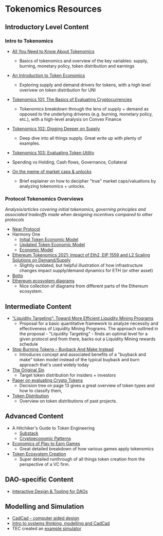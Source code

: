 # Tokenomics Resources

## Introductory Level Content

### Intro to Tokenomics
- [All You Need to Know About Tokenomics](https://medium.com/coinmonks/all-you-need-to-know-about-tokenomics-39642fe11d02)
  - Basics of tokenomics and overview of the key variables: supply, burning, monetary policy, token distribution and earnings

- [An Introduction to Token Economics](https://alexbeckett.medium.com/an-introduction-to-token-economics-tokenomics-c6eb9211778f)
  - Exploring supply and demand drivers for tokens, with a high level overivew on token distribution for UNI 

- [Tokenomics 101: The Basics of Evaluating Cryptocurrencies](https://every.to/almanack/tokenomics-101)
  - Tokenomics breakdown through the lens of supply + demand as opposed to the underlying driveres (e.g. burning, monetary policy, etc.), with a high-level analysis on Convex Finance

- [Tokenomics 102: Digging Deeper on Supply](https://cryptonat.substack.com/p/tokenomics-102-supply)
  - Deep dive into all things supply. Great write up with plenty of examples.

- [Tokenomics 103: Evaluating Token Utility](https://cryptonat.substack.com/p/tokenomics-103-utility)
 - Spending vs Holding, Cash flows, Governance, Collateral

- [On the meme of market caps & unlocks](https://cobie.substack.com/p/on-the-meme-of-market-caps-and-unlocks?s=r)
  - Brief explainer on how to decipher "true" market caps/valuations by analyzing tokenomics + unlocks.

### Protocol Tokenomics Overviews
_Analysis/articles covering initial tokenomics, governing principles and associated tradeoffs made when designing incentives compared to other protocols_

- [Near Protocol](https://near.org/blog/near-protocol-economics/)
- Harmony One
  - [Initial Token Economic Model](https://blog.harmony.one/harmony-token-economic-model/)
  - [Updated Token Economic Model](https://blog.harmony.one/harmonys-new-tokenomics/)
  - [Economic Model](https://docs.google.com/spreadsheets/d/1bcABBb47X8jOAQC-Dno9A9HFtLf8vlRp70P9xVqjhG4/edit#gid=1322834538)
- [Ethereum Tokenomics 2021: Impact of Eth2, EIP 1559 and L2 Scaling Solutions on Demand/Supply](https://hackernoon.com/ethereum-tokenomics-2021-impact-of-eth2-eip-1559-and-l2-scaling-solutions-on-demandsupply-gx5034tw)
  - Slightly outdated, but helpful illustration of how infrastructure changes impact supply/demand dynamics for ETH (or other asset)
- [Botto](https://docs.botto.com/details/token-distribution)
- [Ethereum ecosystem diagrams](https://github.com/dgeorgiev06/awesome-ethereum-diagrams)
  - Nice collection of diagrams from different parts of the Ethereum ecosystem.  

## Intermediate Content
- [“Liquidity Targeting”: Toward More Efficient Liquidity Mining Programs](https://www.mechanism.capital/liquidity-targeting/)
  - Proposal for a basic quantitative framework to analyze necessity and effectiveness of Liquidity Mining Programs. The approach outlined in the proposal - "Liquidity Targeting" - finds an optimal level for a given protocol and from there, backs out a Liquidity Mining rewards schedule
- [Stop Burning Tokens – Buyback And Make Instead](https://www.placeholder.vc/blog/2020/9/17/stop-burning-tokens-buyback-and-make-instead)
  - Introduces concept and associated benefits of a "buyback and make" token model instead of the typical buyback and burn approach that's used widely today 
- [The Original Sin](https://www.placeholder.vc/blog/2021/4/1/the-original-sin)
  - Target token distribution for insiders + investors
- [Paper on evaluating Crypto Tokens](https://cdn.discordapp.com/attachments/952151887212335104/953560909547180042/To_Token_or_not_to_Token__Tools_for_Understanding_Blockchain_Toke.pdf)
  -  Decision tree on page 13 gives a great overview of token types and how to classify them,
- [Token Distribution](https://lstephanian.mirror.xyz/kB9Jz_5joqbY0ePO8rU1NNDKhiqvzU6OWyYsbSA-Kcc)
  -  Overview on token distributions of past projects.

## Advanced Content
- A Hitchiker's Guide to Token Engineering
  - [Substack](https://ahitchhikers.substack.com/)
  - [Cryptoeconomic Patterns](https://docs.google.com/presentation/d/1j4aNHhpaxUJjJ-DmnG2DC_zCGDc65oq-ND7zHNrmeKk/edit#slide=id.p)
- [Economics of Play to Earn Games](https://econteric.com/wp-content/uploads/2022/01/Economics_of_Play_to_Earn_Gaming_Economy-1.pdf) 
  - Great detailed breakdown of how various games apply tokenomics
- [Token Ecosystem Creation](http://outlierventures.io/wp-content/uploads/2019/05/Token-Ecosystem-Creation-Outlier-Ventures-PDF.pdf)
  - Super detailed runthrough of all things token creation from the perspective of a VC firm.

## DAO-specific Content
- [Interactive Design & Tooling for DAOs](https://blog.aragon.org/incentive-design-tooling-for-daos/)

## Modelling and Simulation
- [CadCad - computer aided design](https://github.com/cadCAD-org)
- [Intro to systems thinking, modelling and CadCad](https://joranhonig.nl/getting-familiar-with-cadcad/)
- TEC created an [example simulator](https://sim.commonsstack.org/)
